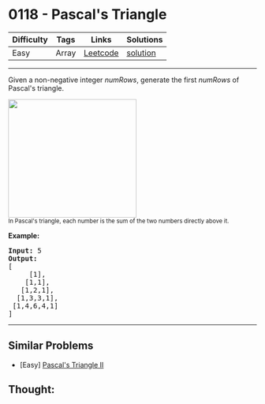 # 0118 - Pascal's Triangle

Difficulty  | Tags | Links | Solutions
----------- | ---- | ----- | -----
Easy | Array | [Leetcode](https://leetcode.com/problems/pascals-triangle) | [solution](https://leetcode.com/problems/pascals-triangle/solution/)


-----------

<p>Given a non-negative integer&nbsp;<em>numRows</em>, generate the first <em>numRows</em> of Pascal&#39;s triangle.</p>

<p><img alt="" src="https://upload.wikimedia.org/wikipedia/commons/0/0d/PascalTriangleAnimated2.gif" style="height:240px; width:260px" /><br />
<small>In Pascal&#39;s triangle, each number is the sum of the two numbers directly above it.</small></p>

<p><strong>Example:</strong></p>

<pre>
<strong>Input:</strong> 5
<strong>Output:</strong>
[
     [1],
    [1,1],
   [1,2,1],
  [1,3,3,1],
 [1,4,6,4,1]
]
</pre>


-----------


## Similar Problems

- [Easy] [Pascal's Triangle II](pascals-triangle-ii)




## Thought:
